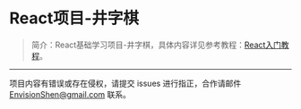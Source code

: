 # React项目-井字棋

> 简介：React基础学习项目-井字棋，具体内容详见参考教程：[React入门教程](https://react.docschina.org/tutorial/tutorial.html)。



------

项目内容有错误或存在侵权，请提交 issues 进行指正，合作请邮件 <a href="mailto:EnvisionShen@gmail.com">EnvisionShen@gmail.com </a>联系。


